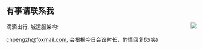 ## 有事请联系我

<img align="right" src="https://github-readme-stats.vercel.app/api?username=chpengzh&show_icons=true&icon_color=0366d6&text_color=24292e&bg_color=ffffff&hide_title=true" />

滴滴出行, 城运服架构: 

[chpengzh@foxmail.com](mailto:chpengzh@foxmail.com), 会根据今日会议时长，酌情回复您(笑)
